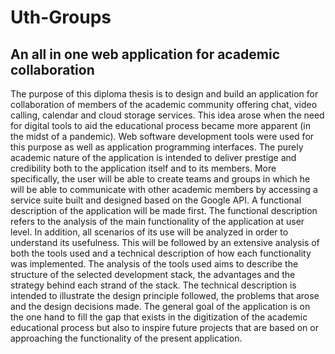 # Uth-Groups
## An all in one web application for academic collaboration

The purpose of this diploma thesis is to design and build an application for collaboration of members of the academic community offering chat, video calling, calendar and cloud storage services. This idea arose when the need for digital tools to aid the educational process became more apparent (in the midst of a pandemic). Web software development tools were used for this purpose as well as application programming interfaces. The purely academic nature of the application is intended to deliver prestige and credibility both to the application itself and to its members. More specifically, the user will be able to create teams and groups in which he will be able to communicate with other academic members by accessing a service suite built and designed based on the Google API. A functional description of the application will be made first. The functional description refers to the analysis of the main functionality of the application at user level. In addition, all scenarios of its use will be analyzed in order to understand its usefulness. This will be followed by an extensive analysis of both the tools used and a technical description of how each functionality was implemented. The analysis of the tools used aims to describe the structure of the selected development stack, the advantages and the strategy behind each strand of the stack. The technical description is intended to illustrate the design principle followed, the problems that arose and the design decisions made. The general goal of the application is on the one hand to fill the gap that exists in the digitization of the academic educational process but also to inspire future projects that are based on or approaching the functionality of the present application.
